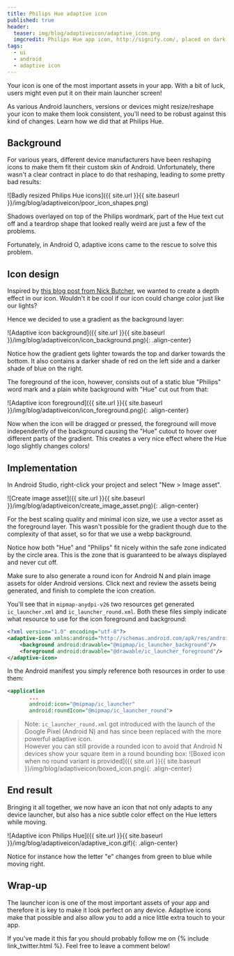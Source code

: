 ```yaml
---
title: Philips Hue adaptive icon
published: true
header:
  teaser: img/blog/adaptiveicon/adaptive_icon.png
  imgcredit: Philips Hue app icon, http://signify.com/, placed on dark background
tags:
  - ui
  - android
  - adaptive icon
---
```

Your icon is one of the most important assets in your app. With a bit of luck, users might even put it on their main launcher screen!

As various Android launchers, versions or devices might resize/reshape your icon to make them look consistent, you'll need to be robust against this kind of changes. Learn how we did that at Philips Hue.

## Background
For various years, different device manufacturers have been reshaping icons to make them fit their custom skin of Android. Unfortunately, there wasn't a clear contract in place to do that reshaping, leading to some pretty bad results:

![Badly resized Philips Hue icons]({{ site.url }}{{ site.baseurl }}/img/blog/adaptiveicon/poor_icon_shapes.png)

Shadows overlayed on top of the Philips wordmark, part of the Hue text cut off and a teardrop shape that looked really weird are just a few of the problems.

Fortunately, in Android O, adaptive icons came to the rescue to solve this problem.

## Icon design
Inspired by [this blog post from Nick Butcher](https://medium.com/google-design/designing-adaptive-icons-515af294c783), we wanted to create a depth effect in our icon. Wouldn't it be cool if our icon could change color just like our lights?

Hence we decided to use a gradient as the background layer:

![Adaptive icon background]({{ site.url }}{{ site.baseurl }}/img/blog/adaptiveicon/icon_background.png){: .align-center}

Notice how the gradient gets lighter towards the top and darker towards the bottom. It also contains a darker shade of red on the left side and a darker shade of blue on the right.

The foreground of the icon, however, consists out of a static blue "Philips" word mark and a plain white background with "Hue" cut out from that:

![Adaptive icon foreground]({{ site.url }}{{ site.baseurl }}/img/blog/adaptiveicon/icon_foreground.png){: .align-center}

Now when the icon will be dragged or pressed, the foreground will move independently of the background causing the "Hue" cutout to hover over different parts of the gradient. This creates a very nice effect where the Hue logo slightly changes colors!

## Implementation
In Android Studio, right-click your project and select "New > Image asset".

![Create image asset]({{ site.url }}{{ site.baseurl }}/img/blog/adaptiveicon/create_image_asset.png){: .align-center}

For the best scaling quality and minimal icon size, we use a vector asset as the foreground layer. This wasn't possible for the gradient though due to the complexity of that asset, so for that we use a webp background.

Notice how both "Hue" and "Philips" fit nicely within the safe zone indicated by the circle area. This is the zone that is guaranteed to be always displayed and never cut off.

Make sure to also generate a round icon for Android N and plain image assets for older Android versions. Click next and review the assets being generated, and finish to complete the icon creation.

You'll see that in `mipmap-anydpi-v26` two resources get generated `ic_launcher.xml` and `ic_launcher_round.xml`. Both these files simply indicate what resource to use for the icon foreground and background:

```xml
<?xml version="1.0" encoding="utf-8"?>
<adaptive-icon xmlns:android="http://schemas.android.com/apk/res/android">
    <background android:drawable="@mipmap/ic_launcher_background"/>
    <foreground android:drawable="@drawable/ic_launcher_foreground"/>
</adaptive-icon>
```

In the Android manifest you simply reference both resources in order to use them:

```xml
<application
       ...
       android:icon="@mipmap/ic_launcher"
       android:roundIcon="@mipmap/ic_launcher_round">
```

> Note: `ic_launcher_round.xml` got introduced with the launch of the Google Pixel (Android N) and has since been replaced with the more powerful adaptive icon. <br /> However you can still provide a rounded icon to avoid that Android N devices show your square item in a round bounding box:
![Boxed icon when no round variant is provided]({{ site.url }}{{ site.baseurl }}/img/blog/adaptiveicon/boxed_icon.png){: .align-center}

## End result
Bringing it all together, we now have an icon that not only adapts to any device launcher, but also has a nice subtle color effect on the Hue letters while moving.

![Adaptive icon Philips Hue]({{ site.url }}{{ site.baseurl }}/img/blog/adaptiveicon/adaptive_icon.gif){: .align-center}

Notice for instance how the letter "e" changes from green to blue while moving right.

## Wrap-up
The launcher icon is one of the most important assets of your app and therefore it is key to make it look perfect on any device. Adaptive icons make that possible and also allow you to add a nice little extra touch to your app.

If you've made it this far you should probably follow me on {% include link_twitter.html %}. Feel free to leave a comment below!
